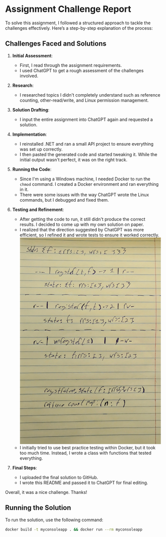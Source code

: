 # Assignment Challenge Report

To solve this assignment, I followed a structured approach to tackle the challenges effectively. Here’s a step-by-step explanation of the process:

## Challenges Faced and Solutions

1. **Initial Assessment**:
    - First, I read through the assignment requirements.
    - I used ChatGPT to get a rough assessment of the challenges involved.

2. **Research**:
    - I researched topics I didn't completely understand such as reference counting, other-read/write, and Linux permission management.

3. **Solution Drafting**:
    - I input the entire assignment into ChatGPT again and requested a solution.

4. **Implementation**:
    - I reinstalled .NET and ran a small API project to ensure everything was set up correctly.
    - I then pasted the generated code and started tweaking it. While the initial output wasn't perfect, it was on the right track.

5. **Running the Code**:
    - Since I'm using a Windows machine, I needed Docker to run the `chmod` command. I created a Docker environment and ran everything in it.
    - There were some issues with the way ChatGPT wrote the Linux commands, but I debugged and fixed them.

6. **Testing and Refinement**:
    - After getting the code to run, it still didn't produce the correct results. I decided to come up with my own solution on paper.
    - I realized that the direction suggested by ChatGPT was more efficient, so I refined it and wrote tests to ensure it worked correctly.
    ![Description of the image](mySolution.jpg)
    - I initially tried to use best practice testing within Docker, but it took too much time. Instead, I wrote a class with functions that tested everything.

7. **Final Steps**:
    - I uploaded the final solution to GitHub.
    - I wrote this README and passed it to ChatGPT for final editing.

Overall, it was a nice challenge. Thanks!

## Running the Solution

To run the solution, use the following command:

```sh
docker build -t myconsoleapp . && docker run --rm myconsoleapp
